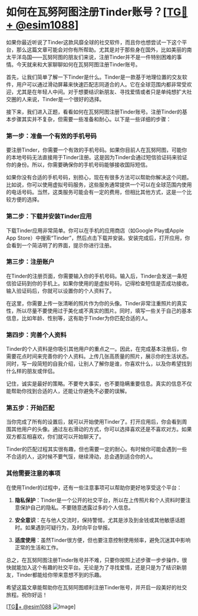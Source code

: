 # 如何在瓦努阿图注册Tinder账号？[[TG💪+ @esim1088](https://t.me/s/esim1088)]

如果你最近听说了Tinder这款风靡全球的社交软件，而且你也想尝试一下这个平台，那么这篇文章可能会对你有所帮助。尤其是对于那些身在国外，比如美丽的南太平洋岛国——瓦努阿图的朋友们来说，注册Tinder并不是一件特别困难的事情。今天就来和大家聊聊如何在瓦努阿图注册Tinder账号。

首先，让我们简单了解一下Tinder是什么。Tinder是一款基于地理位置的交友软件，用户可以通过滑动屏幕来快速匹配志同道合的人。它在全球范围内都非常受欢迎，尤其是在年轻人中间。对于想要结识新朋友、寻找爱情或者只是单纯想扩大社交圈的人来说，Tinder是一个很好的选择。

接下来，我们进入正题，看看如何在瓦努阿图注册Tinder账号。注册Tinder的基本步骤其实并不复杂，但需要一些准备和耐心。以下是一些详细的步骤：

### 第一步：准备一个有效的手机号码

要注册Tinder，你需要一个有效的手机号码。如果你目前人在瓦努阿图，可能你的本地号码无法直接用于Tinder注册。这是因为Tinder会通过短信验证码来验证你的身份。所以，你需要确保你的手机号码能够接收国际短信。

如果你没有合适的手机号码，别担心，现在有很多方法可以帮助你解决这个问题。比如说，你可以使用虚拟号码服务，这些服务通常提供一个可以在全球范围内使用的电话号码。当然，这类服务可能会有一定的费用，但相比其他方式，这是一个比较方便的选择。

### 第二步：下载并安装Tinder应用

下载Tinder应用非常简单。你可以在手机的应用商店（如Google Play或Apple App Store）中搜索“Tinder”，然后点击下载并安装。安装完成后，打开应用，你会看到一个简洁明了的界面，提示你进行注册。

### 第三步：注册账户

在Tinder的注册页面，你需要输入你的手机号码。输入后，Tinder会发送一条短信验证码到你的手机上。如果你使用的是虚拟号码，记得检查短信是否成功接收。输入验证码后，你就可以设置你的个人资料了。

在这里，你需要上传一张清晰的照片作为你的头像。Tinder非常注重照片的真实性，所以尽量不要使用过于美化或不真实的图片。同时，填写一些关于自己的基本信息，比如年龄、性别等，这有助于Tinder为你匹配合适的人。

### 第四步：完善个人资料

Tinder的个人资料是你吸引其他用户的重点之一。因此，在完成基本注册后，你需要花点时间来完善你的个人资料。上传几张高质量的照片，展示你的生活状态。同时，写一段简短的自我介绍，让别人了解你是谁，你喜欢什么，以及你希望找到什么样的朋友或伴侣。

记住，诚实是最好的策略。不要夸大事实，也不要隐瞒重要信息。真实的信息不仅能帮助你找到合适的人，还能让你避免不必要的误解。

### 第五步：开始匹配

当你完成了所有的设置后，就可以开始使用Tinder了。打开应用后，你会看到周围其他用户的头像。通过左右滑动的方式，你可以选择喜欢还是不喜欢对方。如果双方都互相喜欢，你们就可以开始聊天了。

Tinder的匹配过程其实很有趣，但也需要一定的耐心。有时候你可能会遇到一些不合适的人，这时候不要气馁，继续滑动，总会遇到适合你的人。

### 其他需要注意的事项

在使用Tinder的过程中，还有一些注意事项可以帮助你更好地享受这个平台：

1. **隐私保护**：Tinder是一个公开的社交平台，所以在上传照片和个人资料时要注意保护自己的隐私。不要随意透露过多的个人信息。
   
2. **安全意识**：在与他人交流时，保持警惕，尤其是涉及到金钱或其他敏感话题时。如果遇到可疑行为，及时向平台举报。

3. **适度使用**：虽然Tinder很方便，但也要注意控制使用频率，避免沉迷其中影响正常的生活和工作。

总之，在瓦努阿图注册Tinder账号并不难，只要你按照上述步骤一步步操作，很快就能加入这个有趣的社交平台。无论是为了寻找爱情，还是只是为了结识新朋友，Tinder都能给你带来意想不到的乐趣。

希望这篇文章能帮助你在瓦努阿图顺利注册Tinder账号，并开启一段美好的社交旅程。祝你好运！

[[TG💪+ @esim1088](https://t.me/s/esim1088) ![Image](https://i.postimg.cc/4NQfJmqS/Snipaste-2025-05-13-00-14-12.png)]